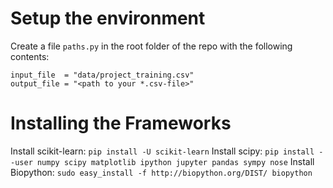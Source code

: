 # Setup the environment
Create a file `paths.py` in the root folder of the repo with the following contents:
```
input_file  = "data/project_training.csv"
output_file = "<path to your *.csv-file>"
```

# Installing the Frameworks

Install scikit-learn: `pip install -U scikit-learn`
Install scipy: `pip install --user numpy scipy matplotlib ipython jupyter pandas sympy nose`
Install Biopython: `sudo easy_install -f http://biopython.org/DIST/ biopython`